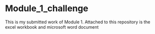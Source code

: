 # Module_1_challenge
This is my submitted work of Module 1. Attached to this repository is the excel workbook and microsoft word document
